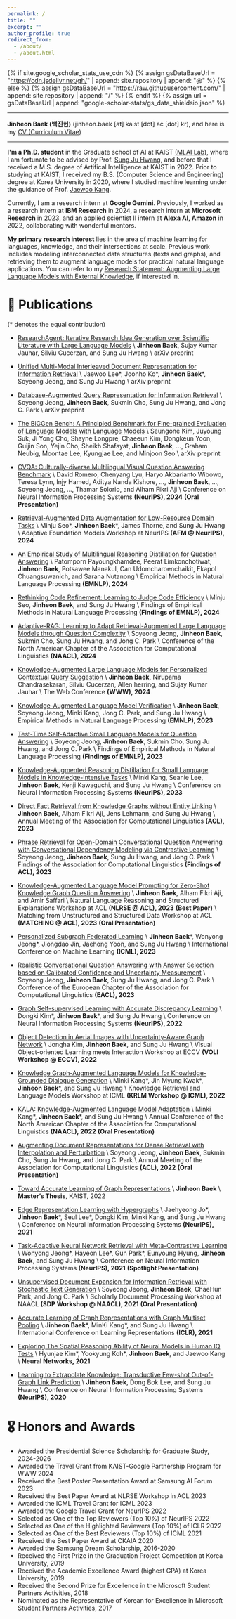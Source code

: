 ```yaml
---
permalink: /
title: ""
excerpt: ""
author_profile: true
redirect_from: 
  - /about/
  - /about.html
---
```


{% if site.google_scholar_stats_use_cdn %}
{% assign gsDataBaseUrl = "https://cdn.jsdelivr.net/gh/" | append: site.repository | append: "@" %}
{% else %}
{% assign gsDataBaseUrl = "https://raw.githubusercontent.com/" | append: site.repository | append: "/" %}
{% endif %}
{% assign url = gsDataBaseUrl | append: "google-scholar-stats/gs_data_shieldsio.json" %}

<span class='anchor' id='about-me'></span>

---

**Jinheon Baek (백진헌)** (jinheon.baek \[at] kaist \[dot] ac \[dot] kr), and here is my [CV (Curriculum Vitae)](/assets/files/cv.pdf)

---

**I'm a Ph.D. student** in the Graduate school of AI at KAIST [(MLAI Lab)](https://www.mlai-kaist.com/), where I am fortunate to be advised by Prof. [Sung Ju Hwang](http://www.sungjuhwang.com/), and before that I received a M.S. degree of Artifical Intelligence at KAIST in 2022. Prior to studying at KAIST, I received my B.S. (Computer Science and Engineering) degree at Korea University in 2020, where I studied machine learning under the guidance of Prof. [Jaewoo Kang](https://dmis.korea.ac.kr/jaewoo-kang-p-i). 

Currently, I am a research intern at **Google Gemini**. Previously, I worked as a research intern at **IBM Research** in 2024, a research intern at **Microsoft Research** in 2023, and an applied scientist II intern at **Alexa AI, Amazon** in 2022, collaborating with wonderful mentors.

**My primary research interest** lies in the area of machine learning for languages, knowledge, and their intersections at scale. Previous work includes modeling interconnected data structures (texts and graphs), and retrieving them to augment language models for practical natural language applications. You can refer to my [Research Statement: Augmenting Large Language Models with External Knowledge](/assets/files/rs.pdf), if interested in.

<!-- # 🔥 News
- *2022.02*: &nbsp;🎉🎉 Lorem ipsum dolor sit amet, consectetur adipiscing elit. Vivamus ornare aliquet ipsum, ac tempus justo dapibus sit amet. 
- *2022.02*: &nbsp;🎉🎉 Lorem ipsum dolor sit amet, consectetur adipiscing elit. Vivamus ornare aliquet ipsum, ac tempus justo dapibus sit amet.  -->

# 📝 Publications 

<!-- <div class='paper-box'><div class='paper-box-image'><div><div class="badge">CVPR 2016</div><img src='images/500x300.png' alt="sym" width="100%"></div></div>
<div class='paper-box-text' markdown="1">

[Deep Residual Learning for Image Recognition](https://openaccess.thecvf.com/content_cvpr_2016/papers/He_Deep_Residual_Learning_CVPR_2016_paper.pdf)

**Kaiming He**, Xiangyu Zhang, Shaoqing Ren, Jian Sun

[**Project**](https://scholar.google.com/citations?view_op=view_citation&hl=zh-CN&user=DhtAFkwAAAAJ&citation_for_view=DhtAFkwAAAAJ:ALROH1vI_8AC) <strong><span class='show_paper_citations' data='DhtAFkwAAAAJ:ALROH1vI_8AC'></span></strong>
- Lorem ipsum dolor sit amet, consectetur adipiscing elit. Vivamus ornare aliquet ipsum, ac tempus justo dapibus sit amet. 
</div>
</div> -->

(\* denotes the equal contribution)

- [ResearchAgent: Iterative Research Idea Generation over Scientific Literature with Large Language Models](https://arxiv.org/abs/2404.07738) \\
**Jinheon Baek**, Sujay Kumar Jauhar, Silviu Cucerzan, and Sung Ju Hwang \\
arXiv preprint

- [Unified Multi-Modal Interleaved Document Representation for Information Retrieval](https://arxiv.org/abs/2410.02729) \\
Jaewoo Lee\*, Joonho Ko\*, **Jinheon Baek**\*, Soyeong Jeong, and Sung Ju Hwang \\
arXiv preprint

- [Database-Augmented Query Representation for Information Retrieval](https://arxiv.org/abs/2406.16013) \\
Soyeong Jeong, **Jinheon Baek**, Sukmin Cho, Sung Ju Hwang, and Jong C. Park \\
arXiv preprint

- [The BiGGen Bench: A Principled Benchmark for Fine-grained Evaluation of Language Models with Language Models](https://arxiv.org/abs/2406.05761) \\
Seungone Kim, Juyoung Suk, Ji Yong Cho, Shayne Longpre, Chaeeun Kim, Dongkeun Yoon, Guijin Son, Yejin Cho, Sheikh Shafayat, **Jinheon Baek**, ..., Graham Neubig, Moontae Lee, Kyungjae Lee, and Minjoon Seo \\
arXiv preprint

- [CVQA: Culturally-diverse Multilingual Visual Question Answering Benchmark](https://arxiv.org/abs/2406.05967) \\
David Romero, Chenyang Lyu, Haryo Akbarianto Wibowo, Teresa Lynn, Injy Hamed, Aditya Nanda Kishore, ..., **Jinheon Baek**, ..., Soyeong Jeong, ..., Thamar Solorio, and Alham Fikri Aji \\
Conference on Neural Information Processing Systems **(NeurIPS), 2024** **(Oral Presentation)**

- [Retrieval-Augmented Data Augmentation for Low-Resource Domain Tasks](https://arxiv.org/abs/2402.13482) \\
Minju Seo\*, **Jinheon Baek**\*, James Thorne, and Sung Ju Hwang \\
Adaptive Foundation Models Workshop at NeurIPS **(AFM @ NeurIPS), 2024**

- [An Empirical Study of Multilingual Reasoning Distillation for Question Answering]() \\
Patomporn Payoungkhamdee, Peerat Limkonchotiwat, **Jinheon Baek**, Potsawee Manakul, Can Udomcharoenchaikit, Ekapol Chuangsuwanich, and Sarana Nutanong \\
Empirical Methods in Natural Language Processing **(EMNLP), 2024**

- [Rethinking Code Refinement: Learning to Judge Code Efficiency]() \\
Minju Seo, **Jinheon Baek**, and Sung Ju Hwang \\
Findings of Empirical Methods in Natural Language Processing **(Findings of EMNLP), 2024**

- [Adaptive-RAG: Learning to Adapt Retrieval-Augmented Large Language Models through Question Complexity](https://arxiv.org/abs/2403.14403) \\
Soyeong Jeong, **Jinheon Baek**, Sukmin Cho, Sung Ju Hwang, and Jong C. Park \\
Conference of the North American Chapter of the Association for Computational Linguistics **(NAACL), 2024**

- [Knowledge-Augmented Large Language Models for Personalized Contextual Query Suggestion](https://arxiv.org/abs/2311.06318) \\
**Jinheon Baek**, Nirupama Chandrasekaran, Silviu Cucerzan, Allen herring, and Sujay Kumar Jauhar \\
The Web Conference **(WWW), 2024**

- [Knowledge-Augmented Language Model Verification](https://arxiv.org/abs/2310.12836) \\
**Jinheon Baek**, Soyeong Jeong, Minki Kang, Jong C. Park, and Sung Ju Hwang \\
Empirical Methods in Natural Language Processing **(EMNLP), 2023**

- [Test-Time Self-Adaptive Small Language Models for Question Answering](https://arxiv.org/abs/2310.13307) \\
Soyeong Jeong, **Jinheon Baek**, Sukmin Cho, Sung Ju Hwang, and Jong C. Park \\
Findings of Empirical Methods in Natural Language Processing **(Findings of EMNLP), 2023**

- [Knowledge-Augmented Reasoning Distillation for Small Language Models in Knowledge-Intensive Tasks](https://arxiv.org/abs/2305.18395) \\
Minki Kang, Seanie Lee, **Jinheon Baek**, Kenji Kawaguchi, and Sung Ju Hwang \\
Conference on Neural Information Processing Systems **(NeurIPS), 2023**

- [Direct Fact Retrieval from Knowledge Graphs without Entity Linking](https://arxiv.org/abs/2305.12416) \\
**Jinheon Baek**, Alham Fikri Aji, Jens Lehmann, and Sung Ju Hwang \\
Annual Meeting of the Association for Computational Linguistics **(ACL), 2023**

- [Phrase Retrieval for Open-Domain Conversational Question Answering with Conversational Dependency Modeling via Contrastive Learning](https://arxiv.org/abs/2306.04293) \\
Soyeong Jeong, **Jinheon Baek**, Sung Ju Hwang, and Jong C. Park \\
Findings of the Association for Computational Linguistics **(Findings of ACL), 2023**

- [Knowledge-Augmented Language Model Prompting for Zero-Shot Knowledge Graph Question Answering](https://arxiv.org/abs/2306.04136) \\
**Jinheon Baek**, Alham Fikri Aji, and Amir Saffari \\
Natural Language Reasoning and Structured Explanations Workshop at ACL **(NLRSE @ ACL), 2023** **(Best Paper)** \\
Matching from Unstructured and Structured Data Workshop at ACL **(MATCHING @ ACL), 2023** **(Oral Presentation)**

- [Personalized Subgraph Federated Learning](https://arxiv.org/abs/2206.10206) \\
**Jinheon Baek**\*, Wonyong Jeong*, Jiongdao Jin, Jaehong Yoon, and Sung Ju Hwang \\
International Conference on Machine Learning **(ICML), 2023**

- [Realistic Conversational Question Answering with Answer Selection based on Calibrated Confidence and Uncertainty Measurement](https://arxiv.org/abs/2302.05137) \\
Soyeong Jeong, **Jinheon Baek**, Sung Ju Hwang, and Jong C. Park \\
Conference of the European Chapter of the Association for Computational Linguistics **(EACL), 2023**

- [Graph Self-supervised Learning with Accurate Discrepancy Learning](https://arxiv.org/abs/2202.02989) \\
Dongki Kim*, **Jinheon Baek**\*, and Sung Ju Hwang \\
Conference on Neural Information Processing Systems **(NeurIPS), 2022**

- [Object Detection in Aerial Images with Uncertainty-Aware Graph Network](https://arxiv.org/abs/2208.10781) \\
Jongha Kim, **Jinheon Baek**, and Sung Ju Hwang \\
Visual Object-oriented Learning meets Interaction Workshop at ECCV **(VOLI Workshop @ ECCV), 2022** 

- [Knowledge Graph-Augmented Language Models for Knowledge-Grounded Dialogue Generation](https://arxiv.org/abs/2305.18846) \\
Minki Kang\*, Jin Myung Kwak\*, **Jinheon Baek**\*, and Sung Ju Hwang \\
Knowledge Retrieval and Language Models Workshop at ICML **(KRLM Workshop @ ICML), 2022** 

- [KALA: Knowledge-Augmented Language Model Adaptation](https://arxiv.org/abs/2204.10555) \\
Minki Kang\*, **Jinheon Baek**\*, and Sung Ju Hwang \\
Annual Conference of the North American Chapter of the Association for Computational Linguistics **(NAACL), 2022** **(Oral Presentation)**

- [Augmenting Document Representations for Dense Retrieval with Interpolation and Perturbation](https://arxiv.org/abs/2203.07735) \\
Soyeong Jeong, **Jinheon Baek**, Sukmin Cho, Sung Ju Hwang, and Jong C. Park \\
Annual Meeting of the Association for Computational Linguistics **(ACL), 2022** **(Oral Presentation)** 

- [Toward Accurate Learning of Graph Representations](/assets/files/master_thesis.pdf) \\
**Jinheon Baek** \\
**Master’s Thesis**, KAIST, 2022

- [Edge Representation Learning with Hypergraphs](https://arxiv.org/abs/2106.15845) \\
Jaehyeong Jo\*, **Jinheon Baek**\*, Seul Lee\*, Dongki Kim, Minki Kang, and Sung Ju Hwang \\
Conference on Neural Information Processing Systems **(NeurIPS), 2021** 

- [Task-Adaptive Neural Network Retrieval with Meta-Contrastive Learning](https://arxiv.org/abs/2103.01495) \\
Wonyong Jeong\*, Hayeon Lee\*, Gun Park\*, Eunyoung Hyung, **Jinheon Baek**, and Sung Ju Hwang \\
Conference on Neural Information Processing Systems **(NeurIPS), 2021** **(Spotlight Presentation)**

- [Unsupervised Document Expansion for Information Retrieval with Stochastic Text Generation](https://arxiv.org/abs/2105.00666) \\
Soyeong Jeong, **Jinheon Baek**, ChaeHun Park, and Jong C. Park \\
Scholarly Document Processing Workshop at NAACL **(SDP Workshop @ NAACL), 2021** **(Oral Presentation)** 

- [Accurate Learning of Graph Representations with Graph Multiset Pooling](https://arxiv.org/abs/2102.11533) \\
**Jinheon Baek***, MinKi Kang\*, and Sung Ju Hwang \\
International Conference on Learning Representations **(ICLR), 2021** 

- [Exploring The Spatial Reasoning Ability of Neural Models in Human IQ Tests](https://www.sciencedirect.com/science/article/pii/S089360802100068X#!) \\
Hyunjae Kim\*, Yookyung Koh\*, **Jinheon Baek**, and Jaewoo Kang \\
**Neural Networks, 2021** 

- [Learning to Extrapolate Knowledge: Transductive Few-shot Out-of-Graph Link Prediction](https://arxiv.org/abs/2006.06648) \\
**Jinheon Baek**, Dong Bok Lee, and Sung Ju Hwang \\
Conference on Neural Information Processing Systems **(NeurIPS), 2020**

# 🎖 Honors and Awards
- Awarded the Presidential Science Scholarship for Graduate Study, 2024-2026
- Awarded the Travel Grant from KAIST-Google Partnership Program for WWW 2024
- Received the Best Poster Presentation Award at Samsung AI Forum 2023
- Received the Best Paper Award at NLRSE Workshop in ACL 2023
- Awarded the ICML Travel Grant for ICML 2023
- Awarded the Google Travel Grant for NeurIPS 2022
- Selected as One of the Top Reviewers (Top 10%) of NeurIPS 2022
- Selected as One of the Highlighted Reviewers (Top 10%) of ICLR 2022
- Selected as One of the Best Reviewers (Top 10%) of ICML 2021
- Received the Best Paper Award at CKAIA 2020
- Awarded the Samsung Dream Scholarship, 2016-2020
- Received the First Prize in the Graduation Project Competition at Korea University, 2019
- Received the Academic Excellence Award (highest GPA) at Korea University, 2019
- Received the Second Prize for Excellence in the Microsoft Student Partners Activities, 2018
- Nominated as the Representative of Korean for Excellence in Microsoft Student Partners Activities, 2017

<!-- # 📖 Educations
- *2019.06 - 2022.04 (now)*, Lorem ipsum dolor sit amet, consectetur adipiscing elit. Vivamus ornare aliquet ipsum, ac tempus justo dapibus sit amet. 
- *2015.09 - 2019.06*, Lorem ipsum dolor sit amet, consectetur adipiscing elit. Vivamus ornare aliquet ipsum, ac tempus justo dapibus sit amet. 

# 💬 Invited Talks
- *2021.06*, Lorem ipsum dolor sit amet, consectetur adipiscing elit. Vivamus ornare aliquet ipsum, ac tempus justo dapibus sit amet. 
- *2021.03*, Lorem ipsum dolor sit amet, consectetur adipiscing elit. Vivamus ornare aliquet ipsum, ac tempus justo dapibus sit amet.  \| [\[video\]](https://github.com/)

# 💻 Internships
- *2019.05 - 2020.02*, [Lorem](https://github.com/), China. -->
